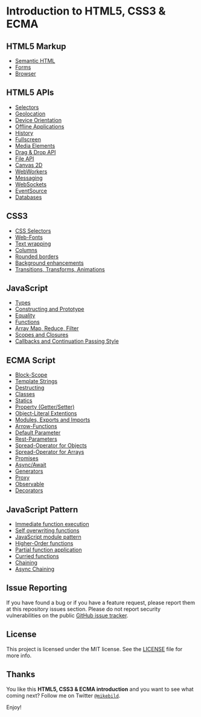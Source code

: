 # Introduction to HTML5, CSS3 & ECMA

## HTML5 Markup

* [Semantic HTML]()
* [Forms]()
* [Browser]()

## HTML5 APIs

* [Selectors]()
* [Geolocation]()
* [Device Orientation]()
* [Offline Applications]()
* [History]()
* [Fullscreen]()
* [Media Elements]()
* [Drag & Drop API]()
* [File API]()
* [Canvas 2D]()
* [WebWorkers]()
* [Messaging]()
* [WebSockets]()
* [EventSource]()
* [Databases]()

## CSS3

* [CSS Selectors]()
* [Web-Fonts]()
* [Text wrapping]()
* [Columns]()
* [Rounded borders]()
* [Background enhancements]()
* [Transitions, Transforms, Animations]()

## JavaScript

* [Types]()
* [Constructing and Prototype]()
* [Equality]()
* [Functions]()
* [Array Map, Reduce, Filter]()
* [Scopes and Closures]()
* [Callbacks and Continuation Passing Style]()

## ECMA Script

* [Block-Scope]()
* [Template Strings]()
* [Destructing]()
* [Classes]()
* [Statics]()
* [Property (Getter/Setter)]()
* [Object-Literal Extentions]()
* [Modules, Exports and Imports]()
* [Arrow-Functions]()
* [Default Parameter]()
* [Rest-Parameters]()
* [Spread-Operator for Objects]()
* [Spread-Operator for Arrays]()
* [Promises]()
* [Async/Await]()
* [Generators]()
* [Proxy]()
* [Observable]()
* [Decorators]()

## JavaScript Pattern

* [Immediate function execution]()
* [Self overwriting functions]()
* [JavaScript module pattern]()
* [Higher-Order functions]()
* [Partial function application]()
* [Curried functions]()
* [Chaining]()
* [Async Chaining]()

## Issue Reporting

If you have found a bug or if you have a feature request, please report them at this repository issues section. Please do not report security vulnerabilities on the public [GitHub issue tracker](https://github.com/MikeBild/introduction-html5-css3-ecma/issues).

## License

This project is licensed under the MIT license. See the [LICENSE](LICENSE) file for more info.

## Thanks

You like this __HTML5, CSS3 & ECMA introduction__ and you want to see what coming next? Follow me on Twitter [`@mikebild`](https://twitter.com/mikebild).

Enjoy!